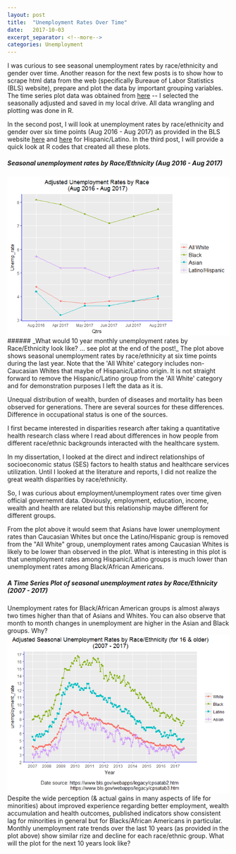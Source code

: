 ```yaml
---
layout: post
title:  "Unemployment Rates Over Time"
date:   2017-10-03
excerpt_separator: <!--more-->
categories: Unemployment
---
```


I was curious to see seasonal unemployment rates by race/ethnicity and gender over time. Another reason for the next few posts is to show how to scrape html data from the web (specifically Bureaue of Labor Statistics (BLS) website), prepare and plot the data by important grouping variables. The time series plot data was obtained from [here](https://www.bls.gov/webapps/legacy/cpsatab2.htm) -- I selected the seasonally adjusted and saved in my local drive. All data wrangling and plotting was done in R.

In the second post, I will look at unemployment rates by race/ethnicity and gender over six time points (Aug 2016 - Aug 2017) as provided in the BLS website [here](https://www.bls.gov/news.release/empsit.t02.htm) and [here](https://www.bls.gov/news.release/empsit.t03.htm) 
for Hispanic/Latino. In the third post, I will provide a quick look at R codes that created all these plots.

##### Seasonal unemployment rates by Race/Ethnicity (Aug 2016 - Aug 2017)
<img src="/images/new%20plot-1.png"/>
###### _What would 10 year monthly unemployment rates by Race/Ethnicity look like? ... see plot at the end of the post!_
<!--more-->
The plot above shows seasonal unemployment rates by race/ethnicity at six time points during the last year. Note that the 'All White' 
category includes non-Caucasian Whites that maybe of Hispanic/Latino origin. It is not straight forward to remove the Hispanic/Latino group from the 'All White' category and for demonstration purposes I left the data as it is. 

Unequal distribution of wealth, burden of diseases and mortality has been observed for generations. 
There are several sources for these differences. Difference in occupational status is one of the sources.

I first became interested in disparities research after taking a quantitative health research class where I 
read about differences in how people from different race/ethnic backgrounds interacted with the healthcare system.

In my dissertation, I looked at the direct and indirect relationships of socioeconomic status (SES) factors to 
health status and healthcare services utilization. Until I looked at the literature and reports, I did not realize 
the great wealth disparities by race/ethnicity. 

So, I was curious about employment/unemployment rates over time given official governemnt data. Obviously, employment, 
education, income, wealth and health are related but this relationship maybe different for different groups. 

From the plot above it would seem that Asians have lower unemployment rates than Caucasian Whites but once the Latino/Hispanic group is removed from the "All White" group, unemployment rates among Caucasian Whites is likely to be lower than observed in the plot. What is interesting in this plot is that unemployment rates among Hispanic/Latino groups is much lower than unemployment rates among Black/African Americans. 

##### A Time Series Plot of seasonal unemployment rates by Race/Ethnicity (2007 - 2017) 
Unemployment rates for Black/African American groups is almost always two times higher than that of Asians and Whites. 
You can also observe that month to month changes in unemployment are higher in the Asian and Black groups. Why?
<img src="/images/unnamed-chunk-7-1.png"/>
Despite the wide perception (& actual gains in many aspects of life for minorities) about improved experience regarding 
better employment, wealth accumulation and health outcomes, published indicators show consistent 
lag for minorities in general but for Blacks/African Americans in particular. Monthly unemployment rate trends over the last 10 years (as provided in the plot above) show similar rize and decline for each race/ethnic group. What will the plot for the next 10 years look like?
